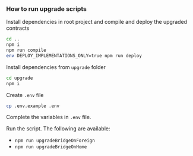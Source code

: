 ### How to run upgrade scripts

Install dependencies in root project and compile and deploy the upgraded contracts
```bash
cd ..
npm i
npm run compile
env DEPLOY_IMPLEMENTATIONS_ONLY=true npm run deploy
```


Install dependencies from `upgrade` folder
```bash
cd upgrade
npm i
```

Create `.env` file
```bash
cp .env.example .env
```

Complete the variables in `.env` file.

Run the script. The following are available:
* `npm run upgradeBridgeOnForeign`
* `npm run upgradeBridgeOnHome`
